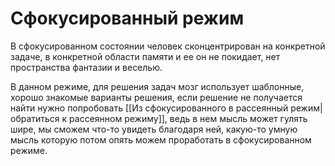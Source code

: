 # Сфокусированный режим
В сфокусированном состоянии человек сконцентрирован на конкретной задаче, в конкретной области памяти и ее он не покидает, нет пространства фантазии и веселью.

В данном режиме, для решения задач мозг использует шаблонные, хорошо знакомые варианты решения, если решение не получается найти нужно попробовать [[Из сфокусированного в рассеянный режим|обратиться к рассеянном режиму]], ведь в нем мысль может гулять шире,  мы сможем что-то увидеть благодаря ней, какую-то умную мысль которую потом опять можем проработать в сфокусированном режиме.